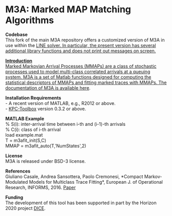 M3A: Marked MAP Matching Algorithms
===
<p><b>Codebase</b>
<br>This fork of the main M3A repository offers a customized version of M3A in use within the <a href="https://github.com/imperial-qore/line-solver">LINE solver</>. In particular, the present version has several additional library functions and  does not print out messages on screen.

<p><b>Introduction</b>
<br>Marked Markovian Arrival Processes (MMAPs) are a class of stochastic processes
used to model multi-class correlated arrivals at a queuing system.
M3A is a set of Matlab functions designed for computing the statistical descriptors
of MMAPs and fitting marked traces with MMAPs. The documentation of M3A is available
<a href="https://github.com/Imperial-AESOP/M3A/blob/master/m3a.pdf">here</a>.

<p><b>Installation Requirements</b>
<br>- A recent version of MATLAB, e.g., R2012 or above.
<br>- <a href="https://github.com/kpctoolboxteam/kpc-toolbox/">KPC-Toolbox</a> version 0.3.2 or above.

<p><b>MATLAB Example</b>
<br>% S(i): inter-arrival time between i-th and (i-1)-th arrivals 
<br>% C(i): class of i-th arrival
<br>load example.mat
<br>T = m3afit_init(S,C)
<br>MMAP = m3afit_auto(T,'NumStates',2)

<p><b>License</b>
<br>M3A is released under BSD-3 license.

<p><b>References</b>
<br>
Giuliano Casale, Andrea Sansottera, Paolo Cremonesi,
*Compact Markov-Modulated Models for Multiclass Trace Fitting*,
European J. of Operational Research, INFORMS, 2016.
<a href="http://www.sciencedirect.com/science/article/pii/S0377221716304258">Paper</a>

<p><b>Funding</b>
<br>
The development of this tool has been supported in part by the Horizon 2020 project <a href="http://www.dice-h2020.eu">DICE</a>.
